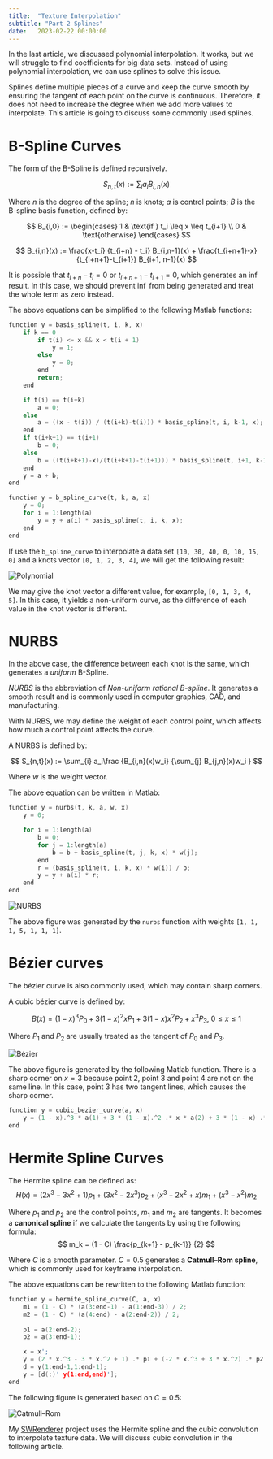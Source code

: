 ```yaml
---
title:  "Texture Interpolation"
subtitle: "Part 2 Splines"
date:   2023-02-22 00:00:00
---
```


In the last article, we discussed polynomial interpolation. It works, but we will struggle to find coefficients for big data sets. Instead of using polynomial interpolation, we can use splines to solve this issue. 

Splines define multiple pieces of a curve and keep the curve smooth by ensuring the tangent of each point on the curve is continuous. Therefore, it does not need to increase the degree when we add more values to interpolate. This article is going to discuss some commonly used splines.

# B-Spline Curves

The form of the B-Spline is defined recursively.

$$
S_{n,t}(x) := \sum_{i} a_iB_{i,n}(x)
$$

Where $n$ is the degree of the spline; $n$ is knots; $a$ is control points; $B$ is the B-spline basis function, defined by:

$$
B_{i,0} := 
\begin{cases}
1 & \text{if } t_i \leq x \leq t_{i+1} \\
0 & \text{otherwise}
\end{cases}
$$

$$
B_{i,n}(x) := 
\frac{x-t_i} {t_{i+n} - t_i} B_{i,n-1}(x) + 
\frac{t_{i+n+1}-x} {t_{i+n+1}-t_{i+1}} B_{i+1, n-1}(x)
$$

It is possible that $t_{i+n} - t_i = 0$ or $t_{i+n+1} - t_{i+1} = 0$, which generates an $\inf$ result. In this case, we should prevent $\inf$ from being generated and treat the whole term as zero instead.

The above equations can be simplified to the following Matlab functions:
```c
function y = basis_spline(t, i, k, x)
    if k == 0
        if t(i) <= x && x < t(i + 1)
            y = 1;
        else
            y = 0;
        end
        return;
    end

    if t(i) == t(i+k)
        a = 0;
    else
        a = ((x - t(i)) / (t(i+k)-t(i))) * basis_spline(t, i, k-1, x);
    end
    if t(i+k+1) == t(i+1)
        b = 0;
    else
        b = ((t(i+k+1)-x)/(t(i+k+1)-t(i+1))) * basis_spline(t, i+1, k-1, x);
    end
    y = a + b;
end

function y = b_spline_curve(t, k, a, x)
    y = 0;
    for i = 1:length(a)
        y = y + a(i) * basis_spline(t, i, k, x);
    end
end
```

If use the `b_spline_curve` to interpolate a data set `[10, 30, 40, 0, 10, 15, 0]` and a knots vector `[0, 1, 2, 3, 4]`, we will get the following result:

![Polynomial](/images/2-interpolation-splines.md/bspline.jpg)

We may give the knot vector a different value, for example,  `[0, 1, 3, 4, 5]`. In this case, it yields a non-uniform curve, as the difference of each value in the knot vector is different.

# NURBS

In the above case, the difference between each knot is the same, which generates a *uniform* B-Spline. 

*NURBS* is the abbreviation of *Non-uniform rational B-spline*. It generates a smooth result and is commonly used in computer graphics, CAD, and manufacturing.

With NURBS, we may define the weight of each control point, which affects how much a control point affects the curve.

A NURBS is defined by:

$$
S_{n,t}(x) := \sum_{i} a_i\frac {B_{i,n}(x)w_i} {\sum_{j} B_{j,n}(x)w_i }
$$

Where $w$ is the weight vector.

The above equation can be written in Matlab:
```c
function y = nurbs(t, k, a, w, x)
    y = 0;

    for i = 1:length(a)
        b = 0;
        for j = 1:length(a)
            b = b + basis_spline(t, j, k, x) * w(j);
        end
        r = (basis_spline(t, i, k, x) * w(i)) / b;
        y = y + a(i) * r;
    end
end
```

![NURBS](/images/2-interpolation-splines.md/nurbs.jpg)

The above figure was generated by the `nurbs` function with weights `[1, 1, 1, 5, 1, 1, 1]`.

# Bézier curves

The bézier curve is also commonly used, which may contain sharp corners. 

A cubic bézier curve is defined by:

$$
B(x) = (1-x)^3P_0+3(1-x)^2xP_1+3(1-x)x^2P_2+x^3P_3 \text{, } 0 \le x \le 1
$$

Where $P_1$ and $P_2$ are usually treated as the tangent of $P_0$ and $P_3$.

![Bézier](/images/2-interpolation-splines.md/bezier.jpg)

The above figure is generated by the following Matlab function. There is a sharp corner on $x = 3$ because point 2, point 3 and point 4 are not on the same line. In this case, point 3 has two tangent lines, which causes the sharp corner.

```c
function y = cubic_bezier_curve(a, x)
    y = (1 - x).^3 * a(1) + 3 * (1 - x).^2 .* x * a(2) + 3 * (1 - x) .* x.^2 * a(3) + x.^3 * a(4);
end
```

# Hermite Spline Curves

The Hermite spline can be defined as:
$$
H(x) = (2x^3 - 3x^2 + 1)p_1 + (3x^2-2x^3)p_2 + (x^3 - 2x^2 + x)m_1 + (x^3 - x^2)m_2
$$

Where $p_1$ and $p_2$ are the control points, $m_1$ and $m_2$ are tangents. It becomes a **canonical spline** if we calculate the tangents by using the following formula:
$$
m_k = (1 - C) \frac{p_{k+1} - p_{k-1}} {2}
$$

Where $C$ is a smooth parameter. $C=0.5$ generates a **Catmull–Rom spline**, which is commonly used for keyframe interpolation.

The above equations can be rewritten to the following Matlab function:
```c
function y = hermite_spline_curve(C, a, x)
    m1 = (1 - C) * (a(3:end-1) - a(1:end-3)) / 2;
    m2 = (1 - C) * (a(4:end) - a(2:end-2)) / 2;
    
    p1 = a(2:end-2);
    p2 = a(3:end-1);

    x = x';
    y = (2 * x.^3 - 3 * x.^2 + 1) .* p1 + (-2 * x.^3 + 3 * x.^2) .* p2 + (x.^3 - 2 * x.^2 + x) .* m1 + (x.^3 - x.^2) .* m2;
    d = y(1:end-1,1:end-1);
    y = [d(:)' y(1:end,end)'];
end
```

The following figure is generated based on $C=0.5$:

![Catmull–Rom](/images/2-interpolation-splines.md/catmullrom.jpg)

My [SWRenderer](https://github.com/a1q123456/SWRenderer) project uses the Hermite spline and the cubic convolution to interpolate texture data. We will discuss cubic convolution in the following article.

